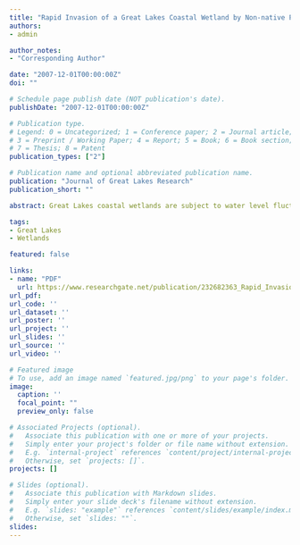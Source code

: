 ```yaml
---
title: "Rapid Invasion of a Great Lakes Coastal Wetland by Non-native Phragmites australis and Typha"
authors:
- admin

author_notes:
- "Corresponding Author"

date: "2007-12-01T00:00:00Z"
doi: ""

# Schedule page publish date (NOT publication's date).
publishDate: "2007-12-01T00:00:00Z"

# Publication type.
# Legend: 0 = Uncategorized; 1 = Conference paper; 2 = Journal article;
# 3 = Preprint / Working Paper; 4 = Report; 5 = Book; 6 = Book section;
# 7 = Thesis; 8 = Patent
publication_types: ["2"]

# Publication name and optional abbreviated publication name.
publication: "Journal of Great Lakes Research"
publication_short: ""

abstract: Great Lakes coastal wetlands are subject to water level fluctuations that promote the maintenance of coastal wetlands. Point au Sauble, a Green Bay coastal wetland, was an open water lagoon as of 1999, but became entirely vegetated as Lake Michigan experienced a prolonged period of below-average water levels. Repeat visits in 2001 and 2004 documented a dramatic change in emergent wetland vegetation communities. In 2001 non-native Phragmites and Typha were present but their cover was sparse; in 2004 half of the transect was covered by a 3 m tall, invasive Phragmites and non-native Typha community. Percent similarity between plant species present in 2001 versus 2004 was approximately 19% (Jaccard's coefficient), indicating dramatic changes in species composition that took place in only 3 years. The height of the dominant herbaceous plants and coverage by invasive species were significantly higher in 2004 than they were in 2001. However, floristic quality index and coefficient of conservatism were greater in 2004 than 2001. Cover by plant litter did not differ between 2001 and 2004. The prolonged period of below-average water levels between 1999 and early 2004 exposed unvegetated lagoon bottoms as mud flats, which provided substrate for new plant colonization and created conditions conducive to colonization by invasive taxa. PCR/RFLP analysis revealed that Phragmites from Point au Sauble belongs to the more aggressive, introduced genotype. It displaces native vegetation and is tolerant of a wide range of water depth. Therefore it may disrupt the natural cycles of vegetation replacement that occur under native plant communities in healthy Great Lakes coastal wetlands. 

tags:
- Great Lakes
- Wetlands

featured: false

links:
- name: "PDF"
  url: https://www.researchgate.net/publication/232682363_Rapid_Invasion_of_a_Great_Lakes_Coastal_Wetland_by_Non-native_Phragmites_australis_and_Typha
url_pdf: 
url_code: ''
url_dataset: ''
url_poster: ''
url_project: ''
url_slides: ''
url_source: ''
url_video: ''

# Featured image
# To use, add an image named `featured.jpg/png` to your page's folder. 
image:
  caption: ''
  focal_point: ""
  preview_only: false

# Associated Projects (optional).
#   Associate this publication with one or more of your projects.
#   Simply enter your project's folder or file name without extension.
#   E.g. `internal-project` references `content/project/internal-project/index.md`.
#   Otherwise, set `projects: []`.
projects: []

# Slides (optional).
#   Associate this publication with Markdown slides.
#   Simply enter your slide deck's filename without extension.
#   E.g. `slides: "example"` references `content/slides/example/index.md`.
#   Otherwise, set `slides: ""`.
slides:
---
```

